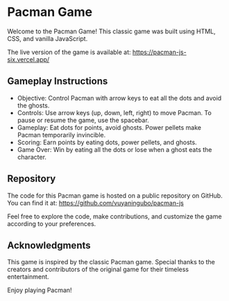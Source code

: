 # Pacman Game

Welcome to the Pacman Game! This classic game was built using HTML, CSS, and vanilla JavaScript.

The live version of the game is available at: https://pacman-js-six.vercel.app/

## Gameplay Instructions

- Objective: Control Pacman with arrow keys to eat all the dots and avoid the ghosts.
- Controls: Use arrow keys (up, down, left, right) to move Pacman. To pause or resume the game, use the spacebar.
- Gameplay: Eat dots for points, avoid ghosts. Power pellets make Pacman temporarily invincible.
- Scoring: Earn points by eating dots, power pellets, and ghosts.
- Game Over: Win by eating all the dots or lose when a ghost eats the character.

## Repository

The code for this Pacman game is hosted on a public repository on GitHub. You can find it at: https://github.com/vuyaningubo/pacman-js

Feel free to explore the code, make contributions, and customize the game according to your preferences.

## Acknowledgments

This game is inspired by the classic Pacman game. Special thanks to the creators and contributors of the original game for their timeless entertainment.

Enjoy playing Pacman!

